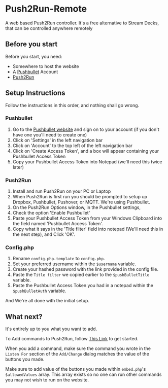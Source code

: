 # Push2Run-Remote
A web based Push2Run controller. It's a free alternative to Stream Decks, that can be controlled anywhere remotely 

## Before you start
Before you start, you need:
- Somewhere to host the website
- A [Pushbullet](https://www.pushbullet.com/) Account
- [Push2Run](https://push2run.com/)

## Setup Instructions
Follow the instructions in this order, and nothing shall go wrong. 

### Pushbullet
1. Go to the [Pushbullet website](https://www.pushbullet.com/) and sign on to your account (if you don't have one you'll need to create one)
2. Click on 'Settings' in the left navigation bar
3. Click on 'Account' to the top left of the left navigation bar
4. Click on 'Create Access Token', and a box will appear containing your Pushbullet Access Token
5. Copy your Pushbullet Access Token into Notepad (we'll need this twice later)

### Push2Run
1. Install and run Push2Run on your PC or Laptop
2. When Push2Run is first run you should be prompted to setup up Dropbox, Pushbullet, Pushover, or MQTT. We're using Pushbullet.
3. On the Push2Run Options window, in the Pushbullet settings,
4. Check the option 'Enable Pushbullet'
5. Paste your Pushbullet Access Token from your Windows Clipboard into the field named 'Pushbullet Access Token'.
6. Copy what it says in the 'Title filter' field into notepad (We'll need this in the next step), and Click 'OK'.

### Config.php
1. Rename `config.php.template` to `config.php`.
2. Set your preferred username within the `$username` variable.
3. Create your hashed password with the link provided in the config file.
4. Paste the `Title filter` we copied earlier to the `$pushBulletTitle` variable.
5. Paste the Pushbullet Access Token you had in a notepad within the `$pushBulletAuth` variable.

And We're all done with the initial setup. 

## What next? 
It's entirely up to you what you want to add. 

To Add commands to Push2Run, follow [This Link](https://push2run.com/help/help_v4.8.0.0.html) to get started. 

When you add a command, make sure the command you wrote in the `Listen For` section of the `Add/Change` dialog matches the value of the buttons you made. 

Make sure to add value of the buttons you made within `embed.php`'s `$allowedValues` array. This array exists so no one can run other commands you may not wish to run on the website.
